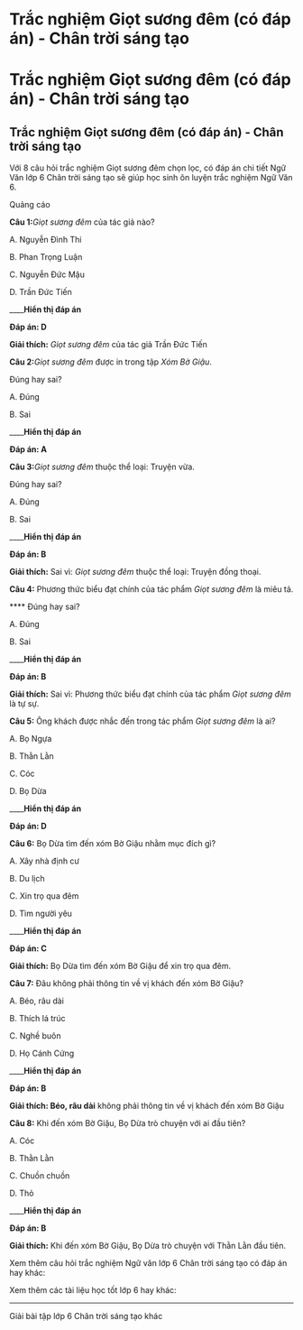 # Trắc nghiệm Giọt sương đêm (có đáp án) - Chân trời sáng tạo

# Trắc nghiệm Giọt sương đêm (có đáp án) - Chân trời sáng tạo

## Trắc nghiệm Giọt sương đêm (có đáp án) - Chân trời sáng tạo

Với 8 câu hỏi trắc nghiệm Giọt sương đêm chọn lọc, có đáp án chi tiết Ngữ Văn lớp 6 Chân trời sáng tạo sẽ giúp học sinh ôn luyện trắc nghiệm Ngữ Văn 6.

Quảng cáo

**Câu 1:**_Giọt sương đêm_ của tác giả nào?

A. Nguyễn Đình Thi

B. Phan Trọng Luận

C. Nguyễn Đức Mậu

D. Trần Đức Tiến

____**Hiển thị đáp án**

**Đáp án: D**

**Giải thích:** _Giọt sương đêm_ của tác giả Trần Đức Tiến

**Câu 2:**_Giọt sương đêm_ được in trong tập _Xóm Bờ Giậu_.

Đúng hay sai?

A. Đúng

B. Sai

____**Hiển thị đáp án**

**Đáp án: A**

**Câu 3:**_Giọt sương đêm_ thuộc thể loại: Truyện vừa.

Đúng hay sai?

A. Đúng

B. Sai

____**Hiển thị đáp án**

**Đáp án: B**

**Giải thích:** Sai vì: _Giọt sương đêm_ thuộc thể loại: Truyện đồng thoại.

**Câu 4:** Phương thức biểu đạt chính của tác phẩm _Giọt sương đêm_ là miêu tả.

**** Đúng hay sai?

A. Đúng

B. Sai

____**Hiển thị đáp án**

**Đáp án: B**

**Giải thích:** Sai vì: Phương thức biểu đạt chính của tác phẩm _Giọt sương đêm_ là tự sự.

**Câu 5:** Ông khách được nhắc đến trong tác phẩm _Giọt sương đêm_ là ai?

A. Bọ Ngựa

B. Thằn Lằn

C. Cóc

D. Bọ Dừa

____**Hiển thị đáp án**

**Đáp án: D**

**Câu 6:** Bọ Dừa tìm đến xóm Bờ Giậu nhằm mục đích gì?

A. Xây nhà định cư

B. Du lịch

C. Xin trọ qua đêm

D. Tìm người yêu

____**Hiển thị đáp án**

**Đáp án: C**

**Giải thích:** Bọ Dừa tìm đến xóm Bờ Giậu để xin trọ qua đêm.

**Câu 7:** Đâu không phải thông tin về vị khách đến xóm Bờ Giậu?

A. Béo, râu dài

B. Thích lá trúc

C. Nghề buôn

D. Họ Cánh Cứng

____**Hiển thị đáp án**

**Đáp án: B**

**Giải thích: Béo, râu dài** không phải thông tin về vị khách đến xóm Bờ Giậu

**Câu 8:** Khi đến xóm Bờ Giậu, Bọ Dừa trò chuyện với ai đầu tiên?

A. Cóc

B. Thằn Lằn

C. Chuồn chuồn

D. Thỏ

____**Hiển thị đáp án**

**Đáp án: B**

**Giải thích:** Khi đến xóm Bờ Giậu, Bọ Dừa trò chuyện với Thằn Lằn đầu tiên.

Xem thêm câu hỏi trắc nghiệm Ngữ văn lớp 6 Chân trời sáng tạo có đáp án hay khác:

Xem thêm các tài liệu học tốt lớp 6 hay khác:

* * *

Giải bài tập lớp 6 Chân trời sáng tạo khác
